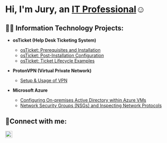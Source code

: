 <h1>Hi, I'm Jury, an <a href="https://linkedin.com/in/JuryMartinezAlvarez">IT Professional</a>☺</h1>

<h2>👨‍💻 Information Technology Projects:</h2>

- <b>osTicket (Help Desk Ticketing System)</b>
  - [osTicket: Prerequisites and Installation](https://github.com/JuryM87/osTicket-Pre-Reqs.git)
  - [osTicket: Post-Installation Configuration](https://github.com/JuryM87/Post-Installation-Setup.git)
  - [osTicket: Ticket Lifecycle Examples](https://github.com/JuryM87/osTicket-Lifestyle.git)

- <b>ProtonVPN (Virtual Private Network)</b>
   - [Setup & Usage of VPN](https://github.com/JuryM87/VPN-Setup-Usage.git)

- <b>Microsoft Azure</b>
  - [Configuring On-premises Active Directory within Azure VMs](https://github.com/joshmadakorcc/configure-ad)
  - [Network Security Groups (NSGs) and Inspecting Network Protocols](https://github.com/joshmadakorcc/azure-network-protocols)

<h2>🤳Connect with me:</h2>

[<img align="left" alt="Jury | LinkedIn" width="22px" src="https://cdn.jsdelivr.net/npm/simple-icons@v3/icons/linkedin.svg" />][linkedin]

[linkedin]: https://linkedin.com/in/JuryMartinezAlvarez
